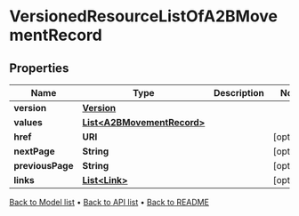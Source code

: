 

# VersionedResourceListOfA2BMovementRecord


## Properties

| Name | Type | Description | Notes |
|------------ | ------------- | ------------- | -------------|
|**version** | [**Version**](Version.md) |  |  |
|**values** | [**List&lt;A2BMovementRecord&gt;**](A2BMovementRecord.md) |  |  |
|**href** | **URI** |  |  [optional] |
|**nextPage** | **String** |  |  [optional] |
|**previousPage** | **String** |  |  [optional] |
|**links** | [**List&lt;Link&gt;**](Link.md) |  |  [optional] |



[Back to Model list](../README.md#documentation-for-models) &#8226; [Back to API list](../README.md#documentation-for-api-endpoints) &#8226; [Back to README](../README.md)


